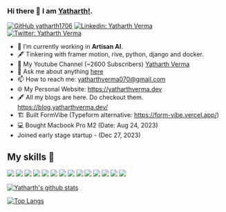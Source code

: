 ### Hi there 👋 I am [Yatharth!](https://yatharth1706.github.io).

[![GitHub yatharth1706](https://img.shields.io/github/followers/yatharth1706?label=follow&style=social)](https://github.com/yatharth1706)
[![Linkedin: Yatharth Verma](https://img.shields.io/badge/-Yatharth%20Verma-blue?style=flat-square&logo=Linkedin&logoColor=white&link=https://www.linkedin.com/in/yatharth-verma-938924169/)](https://www.linkedin.com/in/yatharth-verma-938924169/)
[![Twitter: Yatharth Verma](https://img.shields.io/twitter/follow/yatharth170699?style=social)](https://twitter.com/yatharth170699)

- 🔭 I’m currently working in **Artisan AI**.
- 🖋️ Tinkering with framer motion, rive, python, django and docker.
- 🚀 My Youtube Channel (~2600 Subscribers) [Yatharth Verma](https://www.youtube.com/c/YatharthVerma)
- 💬 Ask me about anything [here](https://github.com/yatharth1706/yatharth1706/issues)
- 📫 How to reach me: yatharthverma070@gmail.com
- 🌐 My Personal Website: https://yatharthverma.dev
- 🖋️ All my blogs are here. Do checkout them. https://blog.yatharthverma.dev/
- 🏗️ Built FormVibe (Typeform alternative: https://form-vibe.vercel.app/)
- 💻 Bought Macbook Pro M2 (Date: Aug 24, 2023)
- Joined early stage startup - (Dec 27, 2023)

## My skills 🚀
![](https://img.shields.io/badge/HTML5-E34F26?style=for-the-badge&logo=html5&logoColor=white)
![](https://img.shields.io/badge/JavaScript-F7DF1E?style=for-the-badge&logo=javascript&logoColor=black)
![](https://img.shields.io/badge/Node.js-43853D?style=for-the-badge&logo=node.js&logoColor=white)
![](https://img.shields.io/badge/CSS3-1572B6?style=for-the-badge&logo=css3&logoColor=white)
![](https://img.shields.io/badge/Markdown-000000?style=for-the-badge&logo=markdown&logoColor=white)
![](https://img.shields.io/badge/Express.js-404D59?style=for-the-badge)
![](https://img.shields.io/badge/React-20232A?style=for-the-badge&logo=react&logoColor=61DAFB)
![](https://img.shields.io/badge/Nextjs-20232A?style=for-the-badge&logo=next.js&logoColor=61DAFB)
![](https://img.shields.io/badge/Tailwind_CSS-38B2AC?style=for-the-badge&logo=tailwind-css&logoColor=white)
![](https://img.shields.io/badge/Bootstrap-563D7C?style=for-the-badge&logo=bootstrap&logoColor=white)
![](https://img.shields.io/badge/MongoDB-4EA94B?style=for-the-badge&logo=mongodb&logoColor=white)
![](https://img.shields.io/badge/figma-0AC97F?style=for-the-badge&logo=figma&logoColor=white)
![](https://img.shields.io/badge/AdobeXD-0AC97F?style=for-the-badge&logo=adobexd&logoColor=white)
![](https://img.shields.io/badge/Firebase-1CC27F?style=for-the-badge&logo=firebase&logoColor=white)

[![Yatharth's github stats](https://github-readme-stats.vercel.app/api?username=yatharth1706&count_private=true&show_icons=true&theme=vue)](https://github.com/yatharth1706)

[![Top Langs](https://github-readme-stats.vercel.app/api/top-langs/?username=yatharth1706&layout=compact&langs_count=8&theme=vue)](https://github.com/yatharth1706)
